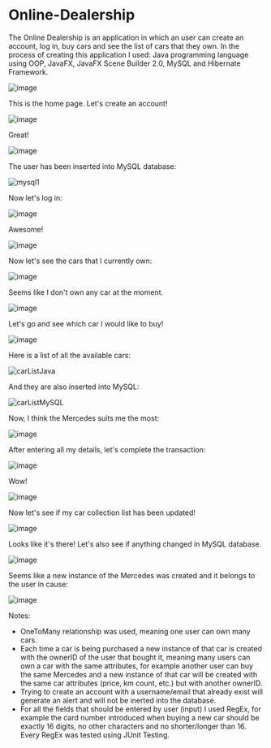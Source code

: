 # Online-Dealership
The Online Dealership is an application in which an user can create an account, log in, buy cars and see the list of cars that they own.
In the process of creating this application I used: Java programming language using OOP, JavaFX, JavaFX Scene Builder 2.0, MySQL and Hibernate Framework. 



![image](https://github.com/DenisVoinescu/Online-Dealership/assets/126812746/2555523e-51b7-4884-a683-cfcabec9473d)



This is the home page. Let's create an account!



![image](https://github.com/DenisVoinescu/Online-Dealership/assets/126812746/2c57c18e-8899-41c4-8d8b-b2a7b1ef0c60)



Great!



![image](https://github.com/DenisVoinescu/Online-Dealership/assets/126812746/b0029933-aaf3-4f6a-af9e-f34bdb43de69)



The user has been inserted into MySQL database: 



![mysql1](https://github.com/DenisVoinescu/Online-Dealership/assets/126812746/50a33ec1-47dd-438c-b643-58a811a2842a)



Now let's log in: 



![image](https://github.com/DenisVoinescu/Online-Dealership/assets/126812746/7f25102f-ceba-4345-ab10-16af41cd33d1)



Awesome!



![image](https://github.com/DenisVoinescu/Online-Dealership/assets/126812746/56877745-f48d-4330-8906-ce3b01a7959b)



Now let's see the cars that I currently own: 



![image](https://github.com/DenisVoinescu/Online-Dealership/assets/126812746/162e4853-9805-49af-9a4a-9b186eef4fef)



Seems like I don't own any car at the moment.



![image](https://github.com/DenisVoinescu/Online-Dealership/assets/126812746/8a89a67d-a0f1-4b22-a07d-3b7f5226fa75)



Let's go and see which car I would like to buy!



![image](https://github.com/DenisVoinescu/Online-Dealership/assets/126812746/e3d0e879-a3a2-453a-9798-ddd2cc74401c)



Here is a list of all the available cars: 



![carListJava](https://github.com/DenisVoinescu/Online-Dealership/assets/126812746/20fd5804-2521-4791-aa73-3b82e52eac6f)



And they are also inserted into MySQL: 



![carListMySQL](https://github.com/DenisVoinescu/Online-Dealership/assets/126812746/7160f28e-0043-44c4-9028-f0bbc35eda04)



Now, I think the Mercedes suits me the most: 



![image](https://github.com/DenisVoinescu/Online-Dealership/assets/126812746/fe105dcd-8abe-40ac-a363-c3ad6bf9cd67)



After entering all my details, let's complete the transaction: 



![image](https://github.com/DenisVoinescu/Online-Dealership/assets/126812746/a033ae34-133d-4efa-a44d-a716628ad590)



Wow!



![image](https://github.com/DenisVoinescu/Online-Dealership/assets/126812746/e33c7578-8166-4acd-b24f-1fa9efb559de)



Now let's see if my car collection list has been updated! 



![image](https://github.com/DenisVoinescu/Online-Dealership/assets/126812746/2c520704-021a-42c2-b702-8dc2362fef3b)



Looks like it's there! Let's also see if anything changed in MySQL database.




![image](https://github.com/DenisVoinescu/Online-Dealership/assets/126812746/69e0811b-26b2-455c-81ba-07bdd0441175)




Seems like a new instance of the Mercedes was created and it belongs to the user in cause: 




![image](https://github.com/DenisVoinescu/Online-Dealership/assets/126812746/20435e37-cef5-4aa7-b6d1-2afe3077e91d)



Notes:
- OneToMany relationship was used, meaning one user can own many cars.
- Each time a car is being purchased a new instance of that car is created with the ownerID of the user that bought it, meaning
  many users can own a car with the same attributes, for example another user can buy the same Mercedes and a new instance of that
  car will be created with the same car attributes (price, km count, etc.) but with another ownerID.
- Trying to create an account with a username/email that already exist will generate an alert and will not be inerted into the database.   
- For all the fields that should be entered by user (input) I used RegEx, for example the card number introduced when buying a new car should
  be exactly 16 digits, no other characters and no shorter/longer than 16. Every RegEx was tested using JUnit Testing. 










